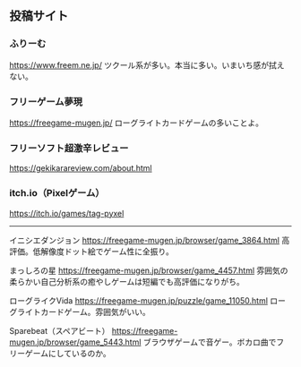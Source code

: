## 投稿サイト

### ふりーむ
https://www.freem.ne.jp/
ツクール系が多い。本当に多い。いまいち感が拭えない。

### フリーゲーム夢現
https://freegame-mugen.jp/
ローグライトカードゲームの多いことよ。

### フリーソフト超激辛レビュー
https://gekikarareview.com/about.html

### itch.io（Pixelゲーム）
https://itch.io/games/tag-pyxel

---

イニシエダンジョン
https://freegame-mugen.jp/browser/game_3864.html
高評価。低解像度ドット絵でゲーム性に全振り。

まっしろの星
https://freegame-mugen.jp/browser/game_4457.html
雰囲気の柔らかい自己分析系の癒やしゲームは短編でも高評価になりがち。

ローグライクVida
https://freegame-mugen.jp/puzzle/game_11050.html
ローグライトカードゲーム。雰囲気がいい。

Sparebeat（スペアビート）
https://freegame-mugen.jp/browser/game_5443.html
ブラウザゲームで音ゲー。ボカロ曲でフリーゲームにしているのか。






